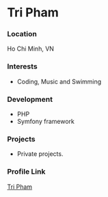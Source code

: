 # Tri Pham

### Location

Ho Chi Minh, VN

### Interests

- Coding, Music and Swimming

### Development

- PHP
- Symfony framework

### Projects

- Private projects.

### Profile Link

[Tri Pham](https://github.com/phamuyentri)